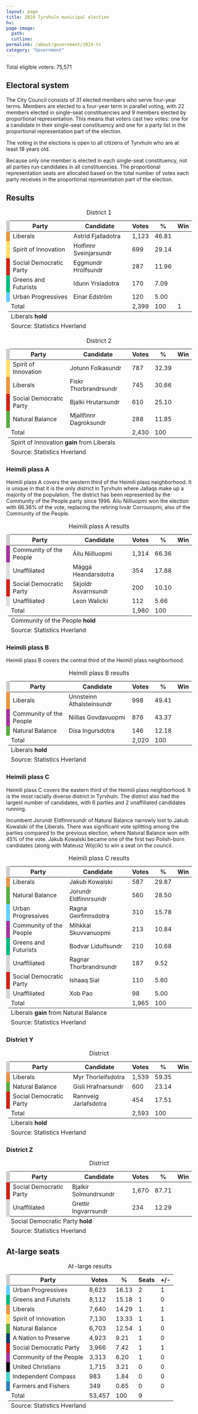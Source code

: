 ```yaml
---
layout: page
title: 2024 Tyrvhuln municipal election 
hv: 
page-image: 
  path: 
  cutline: 
permalink: /about/government/2024-tv
category: "Government"
---
```


Total eligible voters: 75,571

## Electoral system

The City Council consists of 31 elected members who serve four-year terms. Members are elected to a four-year term in parallel voting, with 22 members elected in single-seat constituencies and 9 members elected by proportional representation. This means that voters cast two votes: one for a candidate in their single-seat constituency and one for a party list in the proportional representation part of the election.


The voting in the elections is open to all citizens of Tyrvhuln who are at least 18 years old. 

Because only one member is elected in each single-seat constituency, not all parties run candidates in all constituencies. The proportional representation seats are allocated based on the total number of votes each party receives in the proportional representation part of the election.

## Results

<table class="results-table">
    <caption>District 1</caption>
    <thead>
        <tr>
            <th style="border-left: 10px solid #ccc;">Party </th>
            <th>Candidate</th>
            <th>Votes</th>
            <th>%</th>
            <th>Win</th>
        </tr>
    </thead>
    <tbody>
        <tr>
            <td class="party-name" style="border-left: 10px solid #E89445;">Liberals</td>
            <td>Astrid Fjalladotra <i class="fa-solid fa-circle-info" style="color: lightgray"></i></td>
            <td>1,123</td>
            <td>46.81</td>
            <td><i class="fa-solid fa-square-check" style="color: green;"></i></td>
        </tr>
        <tr>
            <td class="party-name" style="border-left: 10px solid #FADF6D;">Spirit of Innovation</td>
            <td>Holfinnr Sveinjarsundr</td>
            <td>699</td>
            <td>29.14</td>
            <td></td>
        </tr>
        <tr>
            <td class="party-name" style="border-left: 10px solid #C82518;">Social Democratic Party</td>
            <td>Eggmundr Hrolfsundr</td>
            <td>287</td>
            <td>11.96</td>
            <td></td>
        </tr>
        <tr>
            <td class="party-name" style="border-left: 10px solid #00b878;">Greens and Futurists</td>
            <td>Idunn Yrsladotra</td>
            <td>170</td>
            <td>7.09</td>
            <td></td>
        </tr>
        <tr>
            <td class="party-name" style="border-left: 10px solid #66CCFF;">Urban Progressives</td>
            <td>Einar Edström</td>
            <td>120</td>
            <td>5.00</td>
            <td></td>
        </tr>
        <tr class="summary-row">
            <td>Total</td>
            <td></td>
            <td>2,399</td>
            <td>100</td>
            <td>1</td>
        </tr>
    </tbody>
    <tfoot>
        <tr>
            <td colspan="5"><i class="fa-solid fa-circle-dot"></i> Liberals <b>hold</b></td>
        </tr>
        <tr>
            <td colspan="5" class="source">Source: Statistics Hverland</td>
        </tr>
    </tfoot>
</table>

<table class="results-table">
    <caption>District 2</caption>
    <thead>
        <tr>
            <th style="border-left: 10px solid #ccc;">Party </th>
            <th>Candidate</th>
            <th>Votes</th>
            <th>%</th>
            <th>Win</th>
        </tr>
    </thead>
    <tbody>
        <tr>
            <td class="party-name" style="border-left: 10px solid #FADF6D;">Spirit of Innovation</td>
            <td>Jotunn Folkasundr</td>
            <td>787</td>
            <td>32.39</td>
            <td><i class="fa-solid fa-square-check" style="color: green;"></i></td>
        </tr>
        <tr>
            <td class="party-name" style="border-left: 10px solid #E89445;">Liberals</td>
            <td>Fiskr Thorbrandrsundr <i class="fa-solid fa-circle-info" style="color: lightgray"></i></td>
            <td>745</td>
            <td>30.66</td>
            <td></td>
        </tr>
        <tr>
            <td class="party-name" style="border-left: 10px solid #C82518;">Social Democratic Party</td>
            <td>Bjalki Hrutarsundr</td>
            <td>610</td>
            <td>25.10</td>
            <td></td>
        </tr>
        <tr>
            <td class="party-name" style="border-left: 10px solid #5DAB43;">Natural Balance</td>
            <td>Mjallfinnr Dagroksundr</td>
            <td>288</td>
            <td>11.85</td>
            <td></td>
        </tr>
        <tr class="summary-row">
            <td>Total</td>
            <td></td>
            <td>2,430</td>
            <td>100</td>
            <td></td>
        </tr>
        <tr>
        </tr>
    </tbody>
    <tfoot>
            <tr>
            <td colspan="5"><i class="fa-solid fa-circle-plus"></i> Spirit of Innovation <b>gain</b> from Liberals </td>
        </tr>
        <tr>
            <td colspan="5" class="source">Source: Statistics Hverland</td>
        </tr>
    </tfoot>
</table>

### Heimili plass A
Heimili plass A covers the western third of the Heimili plass neighborhood. It is unique in that it is the only district in Tyrvhuln where Jallaqs make up a majority of the population. The district has been represented by the Community of the People party since 1996. Áilu Niilluopmi won the election with 66.36% of the vote, replacing the retiring Ivvár Corrouopmi, also of the Community of the People.

<table class="results-table">
    <caption>Heimili plass A results</caption>
    <thead>
        <tr>
            <th style="border-left: 10px solid #ccc;">Party </th>
            <th>Candidate</th>
            <th>Votes</th>
            <th>%</th>
            <th>Win</th>
        </tr>
    </thead>
    <tbody>
        <tr>
            <td class="party-name" style="border-left: 10px solid #A1359B;">Community of the People</td>
            <td>Áilu Niilluopmi</td>
            <td>1,314</td>
            <td>66.36</td>
            <td><i class="fa-solid fa-square-check" style="color: green;"></i></td>
        </tr>
        <tr>
            <td class="party-name" style="border-left: 10px solid #dddddd;">Unaffiliated</td>
            <td>Mággá Heandarsdotra</td>
            <td>354</td>
            <td>17.88</td>
            <td></td>
        </tr>
        <tr>
            <td class="party-name" style="border-left: 10px solid #C82518;">Social Democratic Party</td>
            <td>Skjoldr Asvarnsundr</td>
            <td>200</td>
            <td>10.10</td>
            <td></td>
        </tr>
        <tr>
            <td class="party-name" style="border-left: 10px solid #dddddd;">Unaffiliated</td>
            <td>Leon Walicki</td>
            <td>112</td>
            <td>5.66</td>
            <td></td>
        </tr>
        <tr class="summary-row">
            <td>Total</td>
            <td></td>
            <td>1,980</td>
            <td>100</td>
            <td></td>
        </tr>
        <tr>
        </tr>
    </tbody>
    <tfoot>
        <tr>
            <td colspan="5"><i class="fa-solid fa-circle-dot"></i> Community of the People <b>hold</b></td>
        </tr>
        <tr>
            <td colspan="5" class="source">Source: Statistics Hverland</td>
        </tr>
    </tfoot>
</table>

### Heimili plass B

Heimili plass B covers the central third of the Heimili plass neighborhood. 


<table class="results-table">
    <caption>Heimili plass B results</caption>
    <thead>
        <tr>
            <th style="border-left: 10px solid #ccc;">Party </th>
            <th>Candidate</th>
            <th>Votes</th>
            <th>%</th>
            <th>Win</th>
        </tr>
    </thead>
    <tbody>
        <tr>
            <td class="party-name" style="border-left: 10px solid #E89445;">Liberals</td>
            <td>Unnsteinn Athalsteinsundr <i class="fa-solid fa-circle-info" style="color: lightgray"></i></td>
            <td>998</td>
            <td>49.41</td>
            <td><i class="fa-solid fa-square-check" style="color: green;"></i></td>
        </tr>
        <tr>
            <td class="party-name" style="border-left: 10px solid #A1359B;">Community of the People</td>
            <td>Niillas Govdavuopmi</td>
            <td>876</td>
            <td>43.37</td>
            <td></td>
        </tr>
        <tr>
            <td class="party-name" style="border-left: 10px solid #5DAB43;">Natural Balance</td>
            <td>Disa Ingursdotra</td>
            <td>146</td>
            <td>12.18</td>
            <td></td>
        </tr>
        <tr class="summary-row">
            <td>Total</td>
            <td></td>
            <td>2,020</td>
            <td>100</td>
            <td></td>
        </tr>
        <tr>
        </tr>
    </tbody>
    <tfoot>
        <tr>
            <td colspan="5"><i class="fa-solid fa-circle-dot"></i> Liberals <b>hold</b></td>
        </tr>
        <tr>
            <td colspan="5" class="source">Source: Statistics Hverland</td>
        </tr>
    </tfoot>
</table>


### Heimili plass C

Heimili plass C covers the eastern third of the Heimili plass neighborhood. It is the most racially diverse district in Tyrvhuln. The district also had the largest number of candidates, with 6 parties and 2 unaffiliated candidates running.

Incumbent Jorundr Eldfinnrsundr of Natural Balance narrowly lost to Jakub Kowalski of the Liberals. There was significant vote splitting among the parties compared to the previous election, where Natural Balance won with 45% of the vote. Jakub Kowalski became one of the first two Polish-born candidates (along with Mateusz Wójcik) to win a seat on the council.

<table class="results-table">
    <caption>Heimili plass C results</caption>
    <thead>
        <tr>
            <th style="border-left: 10px solid #ccc;">Party </th>
            <th>Candidate</th>
            <th>Votes</th>
            <th>%</th>
            <th>Win</th>
        </tr>
    </thead>
    <tbody>
        <tr>
            <td class="party-name" style="border-left: 10px solid #E89445;">Liberals</td>
            <td>Jakub Kowalski</td>
            <td>587</td>
            <td>29.87</td>
            <td><i class="fa-solid fa-square-check" style="color: green;"></i></td>
        </tr>
        <tr>
            <td class="party-name" style="border-left: 10px solid #5DAB43;">Natural Balance</td>
            <td>Jorundr Eldfinnrsundr <i class="fa-solid fa-circle-info" style="color: lightgray"></i></td>
            <td>560</td>
            <td>28.50</td>
            <td></td>
        </tr>
        <tr>
            <td class="party-name" style="border-left: 10px solid #66CCFF;">Urban Progressives</td>
            <td>Ragna Geirfinnsdotra</td>
            <td>310</td>
            <td>15.78</td>
            <td></td>
        </tr>
        <tr>
            <td class="party-name" style="border-left: 10px solid #A1359B;">Community of the People</td>
            <td>Mihkkal Skuvvanuopmi</td>
            <td>213</td>
            <td>10.84</td>
            <td></td>
        </tr>
        <tr>
            <td class="party-name" style="border-left: 10px solid #00b878;">Greens and Futurists</td>
            <td>Bodvar Lidulfsundr</td>
            <td>210</td>
            <td>10.68</td>
            <td></td>
        </tr>
        <tr>
            <td class="party-name" style="border-left: 10px solid #d3d3d3;">Unaffiliated</td>
            <td>Ragnar Thorbrandrsundr</td>
            <td>187</td>
            <td>9.52</td>
            <td></td>
        </tr>
        <tr>
            <td class="party-name" style="border-left: 10px solid #C82518;">Social Democratic Party</td>
            <td>Ishaaq Sial</td>
            <td>110</td>
            <td>5.60</td>
            <td></td>
        </tr>
        <tr>
            <td class="party-name" style="border-left: 10px solid #d3d3d3;">Unaffiliated</td>
            <td>Xob Pao</td>
            <td>98</td>
            <td>5.00</td>
            <td></td>
        </tr>
        <tr class="summary-row">
            <td>Total</td>
            <td></td>
            <td>1,965</td>
            <td>100</td>
            <td></td>
        </tr>
        <tr>
        </tr>
    </tbody>
    <tfoot>
        <tr>
            <td colspan="5"><i class="fa-solid fa-circle-plus"></i> Liberals <b>gain</b> from Natural Balance</td>
        </tr>
        <tr>
            <td colspan="5" class="source">Source: Statistics Hverland</td>
        </tr>
    </tfoot>
</table>


### District Y

<table class="results-table">
    <caption>District</caption>
    <thead>
        <tr>
            <th style="border-left: 10px solid #ccc;">Party </th>
            <th>Candidate</th>
            <th>Votes</th>
            <th>%</th>
            <th>Win</th>
        </tr>
    </thead>
    <tbody>
        <tr>
            <td class="party-name" style="border-left: 10px solid #E89445;">Liberals</td>
            <td>Myr Thorleifsdotra <i class="fa-solid fa-circle-info" style="color: lightgray"></i></td>
            <td>1,539</td>
            <td>59.35</td>
            <td><i class="fa-solid fa-square-check" style="color: green;"></i></td>
        </tr>
        <tr>
            <td class="party-name" style="border-left: 10px solid #5DAB43;">Natural Balance</td>
            <td>Gisli Hrafnarsundr</td>
            <td>600</td>
            <td>23.14</td>
            <td></td>
        </tr>
        <tr>
            <td class="party-name" style="border-left: 10px solid #C82518;">Social Democratic Party</td>
            <td>Rannveig Jarlafsdotra</td>
            <td>454</td>
            <td>17.51</td>
            <td></td>
        </tr>
        <tr class="summary-row">
            <td>Total</td>
            <td></td>
            <td>2,593</td>
            <td>100</td>
            <td></td>
        </tr>
        <tr>
        </tr>
    </tbody>
    <tfoot>
        <tr>
            <td colspan="5"><i class="fa-solid fa-circle-dot"></i> Liberals <b>hold</b></td>
        </tr>
        <tr>
            <td colspan="5" class="source">Source: Statistics Hverland</td>
        </tr>
    </tfoot>
</table>

### District Z

<table class="results-table">
    <caption>District</caption>
    <thead>
        <tr>
            <th style="border-left: 10px solid #ccc;">Party </th>
            <th>Candidate</th>
            <th>Votes</th>
            <th>%</th>
            <th>Win</th>
        </tr>
    </thead>
    <tbody>
        <tr>
            <td class="party-name" style="border-left: 10px solid #C82518;">Social Democratic Party</td>
            <td>Bjalkir Solmundrsundr <i class="fa-solid fa-circle-info" style="color: lightgray"></i></td>
            <td>1,670</td>
            <td>87.71</td>
            <td><i class="fa-solid fa-square-check" style="color: green;"></i></td>
        </tr>
        <tr>
            <td class="party-name" style="border-left: 10px solid #d3d3d3;">Unaffiliated</td>
            <td>Grettir Ingvarrsundr</td>
            <td>234</td>
            <td>12.29</td>
            <td></td>
        </tr>
    </tbody>
    <tfoot>
        <tr>
            <td colspan="5"><i class="fa-solid fa-circle-dot"></i> Social Democratic Party <b>hold</b></td>
        </tr>
        <tr>
            <td colspan="5" class="source">Source: Statistics Hverland</td>
        </tr>
    </tfoot>
</table>

## At-large seats

<table class="results-table">
    <caption>At-large results</caption>
    <thead>
        <tr>
            <th style="border-left: 10px solid #ccc;">Party </th>
            <th>Votes</th>
            <th>%</th>
            <th>Seats</th>
            <th>+/-</th>
        </tr>
    </thead>
    <tbody>
        <tr>
            <td class="party-name" style="border-left: 10px solid #66CCFF;">Urban Progressives</td>
            <td>8,623</td>
            <td>16.13</td>
            <td>2</td>
            <td><i class="fa-solid fa-caret-up" style="color: green"></i> 1</td>
        </tr>
        <tr>
            <td class="party-name" style="border-left: 10px solid #00b878;">Greens and Futurists</td>
            <td>8,112</td>
            <td>15.18</td>
            <td>1</td>
            <td><i class="fa-solid fa-minus" style="color: lightblue"></i> 0</td>
        </tr>
        <tr>
            <td class="party-name" style="border-left: 10px solid #E89445;">Liberals</td>
            <td>7,640</td>
            <td>14.29</td>
            <td>1</td>
            <td><i class="fa-solid fa-caret-down" style="color: red"></i> 1</td>
        </tr>
        <tr>
            <td class="party-name" style="border-left: 10px solid #FADF6D;">Spirit of Innovation</td>
            <td>7,130</td>
            <td>13.33</td>
            <td>1</td>
            <td><i class="fa-solid fa-caret-up" style="color: green"></i> 1</td>
        </tr>
        <tr>
            <td class="party-name" style="border-left: 10px solid #5DAB43;">Natural Balance</td>
            <td>6,703</td>
            <td>12.54</td>
            <td>1</td>
            <td><i class="fa-solid fa-minus" style="color: lightblue"></i> 0</td>
        </tr>
        <tr>
            <td class="party-name" style="border-left: 10px solid #033E68;">A Nation to Preserve</td>
            <td>4,923</td>
            <td>9.21</td>
            <td>1</td>
            <td><i class="fa-solid fa-minus" style="color: lightblue"></i> 0</td>
        </tr>
        <tr>
            <td class="party-name" style="border-left: 10px solid #C82518;">Social Democratic Party</td>
            <td>3,966</td>
            <td>7.42</td>
            <td>1</td>
            <td><i class="fa-solid fa-caret-down" style="color: red"></i> 1</td>
        </tr>
        <tr>
            <td class="party-name" style="border-left: 10px solid #A1359B;">Community of the People</td>
            <td>3,313</td>
            <td>6.20</td>
            <td>1</td>
            <td><i class="fa-solid fa-minus" style="color: lightblue"></i> 0</td>
        </tr>
        <tr>
            <td class="party-name" style="border-left: 10px solid #000000;">United Christians</td>
            <td>1,715</td>
            <td>3.21</td>
            <td>0</td>
            <td><i class="fa-solid fa-minus" style="color: lightblue"></i> 0</td>
        </tr>
        <tr>
            <td class="party-name" style="border-left: 10px solid #48D1CC;">Independent Compass</td>
            <td>983</td>
            <td>1.84</td>
            <td>0</td>
            <td><i class="fa-solid fa-minus" style="color: lightblue"></i> 0</td>
        </tr>
        <tr>
            <td class="party-name" style="border-left: 10px solid #377DB4;">Farmers and Fishers</td>
            <td>349</td>
            <td>0.65</td>
            <td>0</td>
            <td><i class="fa-solid fa-minus" style="color: lightblue"></i> 0</td>
        </tr>
        <tr class="summary-row">
            <td>Total</td>
            <td>53,457</td>
            <td>100</td>
            <td>9</td>
            <td></td>
        </tr>
    </tbody>
    <tfoot>
        <tr>
            <td colspan="5" class="source">Source: Statistics Hverland</td>
        </tr>
    </tfoot>
</table>